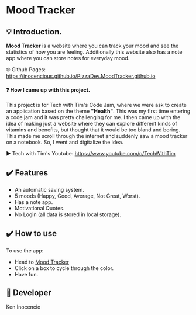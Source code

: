 # Mood Tracker 

## 💡 Introduction.
**Mood Tracker** is a website where you can track your mood and see the statistics of how you are feeling. Additionally this website also has a note app where you can store notes for everyday mood.

🌐 Github Pages: https://inocencious.github.io/PizzaDev.MoodTracker.github.io

#### ❓ How I came up with this project.
This project is for Tech with Tim's Code Jam, where we were ask to create an application based on the theme **"Health"**. This was my first time entering a code jam and it was pretty challenging for me. I then came up with the idea of making just a website where they can explore different kinds of vitamins and benefits, but thought that it would be too bland and boring. This made me scroll through the internet and suddenly saw a mood tracker on a notebook. So, I went and digitalize the idea.

▶️ Tech with Tim's Youtube: https://www.youtube.com/c/TechWithTim

## ✔️ Features
- An automatic saving system.
- 5 moods (Happy, Good, Average, Not Great, Worst).
- Has a note app.
- Motivational Quotes.
- No Login (all data is stored in local storage).

## ✔️ How to use
To use the app:
- Head to [Mood Tracker](https://inocencious.github.io/PizzaDev.MoodTracker.github.io/)
- Click on a box to cycle through the color.
- Have fun.

## 🧍 Developer

Ken Inocencio
